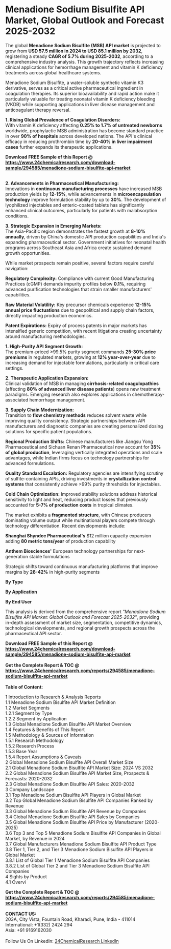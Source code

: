 <h1>Menadione Sodium Bisulfite API Market, Global Outlook and Forecast 2025-2032</h1><p>The global <strong>Menadione Sodium Bisulfite (MSB) API market</strong> is projected to grow from <strong>USD 57.5 million in 2024 to USD 85.1 million by 2032</strong>, registering a steady <strong>CAGR of 5.7% during 2025-2032</strong>, according to a comprehensive industry analysis. This growth trajectory reflects increasing clinical applications for hemorrhage management and vitamin K deficiency treatments across global healthcare systems.</p><p>Menadione Sodium Bisulfite, a water-soluble synthetic vitamin K3 derivative, serves as a critical active pharmaceutical ingredient in coagulation therapies. Its superior bioavailability and rapid action make it particularly valuable for treating neonatal vitamin K deficiency bleeding (VKDB) while supporting applications in liver disease management and anticoagulant therapy reversal.</p><p><strong>1. Rising Global Prevalence of Coagulation Disorders:</strong><br>
With vitamin K deficiency affecting <strong>0.25% to 1.7% of untreated newborns</strong> worldwide, prophylactic MSB administration has become standard practice in over <strong>90% of hospitals</strong> across developed nations. The API's clinical efficacy in reducing prothrombin time by <strong>20-40% in liver impairment cases</strong> further expands its therapeutic applications.</p><div><b>Download FREE Sample of this Report @ 
            <a href="https://www.24chemicalresearch.com/download-sample/294585/menadione-sodium-bisulfite-api-market">
            https://www.24chemicalresearch.com/download-sample/294585/menadione-sodium-bisulfite-api-market</a></b></div><br><p><strong>2. Advancements in Pharmaceutical Manufacturing:</strong><br>
Innovations in <strong>continuous manufacturing processes</strong> have increased MSB production yields by <strong>12-15%</strong>, while advancements in <strong>microencapsulation technology</strong> improve formulation stability by up to <strong>30%</strong>. The development of lyophilized injectables and enteric-coated tablets has significantly enhanced clinical outcomes, particularly for patients with malabsorption conditions.</p><p><strong>3. Strategic Expansion in Emerging Markets:</strong><br>
The Asia-Pacific region demonstrates the fastest growth at <strong>8-10% annually</strong>, driven by China's domestic API production capabilities and India's expanding pharmaceutical sector. Government initiatives for neonatal health programs across Southeast Asia and Africa create sustained demand growth opportunities.</p><p>While market prospects remain positive, several factors require careful navigation:</p><p><strong>Regulatory Complexity:</strong> Compliance with current Good Manufacturing Practices (cGMP) demands impurity profiles below <strong>0.1%</strong>, requiring advanced purification technologies that strain smaller manufacturers' capabilities.</p><p><strong>Raw Material Volatility:</strong> Key precursor chemicals experience <strong>12-15% annual price fluctuations</strong> due to geopolitical and supply chain factors, directly impacting production economics.</p><p><strong>Patent Expirations:</strong> Expiry of process patents in major markets has intensified generic competition, with recent litigations creating uncertainty around manufacturing methodologies.</p><p><strong>1. High-Purity API Segment Growth:</strong><br>
The premium-priced ≥99.5% purity segment commands <strong>25-30% price premiums</strong> in regulated markets, growing at <strong>12% year-over-year</strong> due to increasing demand for injectable formulations, particularly in critical care settings.</p><p><strong>2. Therapeutic Application Expansion:</strong><br>
Clinical validation of MSB in managing <strong>cirrhosis-related coagulopathies</strong> (affecting <strong>80% of advanced liver disease patients</strong>) opens new treatment paradigms. Emerging research also explores applications in chemotherapy-associated hemorrhage management.</p><p><strong>3. Supply Chain Modernization:</strong><br>
Transition to <strong>flow chemistry methods</strong> reduces solvent waste while improving quality consistency. Strategic partnerships between API manufacturers and diagnostic companies are creating personalized dosing solutions for specific patient populations.</p><p><strong>Regional Production Shifts:</strong> Chinese manufacturers like Jiangsu Yong Pharmaceutical and Sichuan Renan Pharmaceutical now account for <strong>35% of global production</strong>, leveraging vertically integrated operations and scale advantages, while Indian firms focus on technology partnerships for advanced formulations.</p><p><strong>Quality Standard Escalation:</strong> Regulatory agencies are intensifying scrutiny of sulfite-containing APIs, driving investments in <strong>crystallization control systems</strong> that consistently achieve &gt;99% purity thresholds for injectables.</p><p><strong>Cold Chain Optimization:</strong> Improved stability solutions address historical sensitivity to light and heat, reducing product losses that previously accounted for <strong>5-7% of production costs</strong> in tropical climates.</p><p>The market exhibits a <strong>fragmented structure</strong>, with Chinese producers dominating volume output while multinational players compete through technology differentiation. Recent developments include:</p><p><strong>Shanghai Shyndec Pharmaceutical's</strong> $12 million capacity expansion adding <strong>80 metric tons/year</strong> of production capability</p><p><strong>Anthem Biosciences'</strong> European technology partnerships for next-generation stable formulations</p><p>Strategic shifts toward continuous manufacturing platforms that improve margins by <strong>28-42%</strong> in high-purity segments</p><p><strong>By Type</strong></p><p><strong>By Application</strong></p><p><strong>By End User</strong></p><p>This analysis is derived from the comprehensive report <em>"Menadione Sodium Bisulfite API Market: Global Outlook and Forecast 2025-2032"</em>, providing in-depth assessment of market size, segmentation, competitive dynamics, technological developments, and regional growth prospects across the pharmaceutical API sector.</p><div><b>Download FREE Sample of this Report @ 
            <a href="https://www.24chemicalresearch.com/download-sample/294585/menadione-sodium-bisulfite-api-market">
            https://www.24chemicalresearch.com/download-sample/294585/menadione-sodium-bisulfite-api-market</a></b></div><br><div><b>Get the Complete Report & TOC @ 
            <a href="https://www.24chemicalresearch.com/reports/294585/menadione-sodium-bisulfite-api-market">
            https://www.24chemicalresearch.com/reports/294585/menadione-sodium-bisulfite-api-market</a></b></div><br>
            <b>Table of Content:</b><p>1 Introduction to Research & Analysis Reports<br />
 1.1 Menadione Sodium Bisulfite API Market Definition<br />
 1.2 Market Segments<br />
 1.2.1 Segment by Type<br />
 1.2.2 Segment by Application<br />
 1.3 Global Menadione Sodium Bisulfite API Market Overview<br />
 1.4 Features & Benefits of This Report<br />
 1.5 Methodology & Sources of Information<br />
 1.5.1 Research Methodology<br />
 1.5.2 Research Process<br />
 1.5.3 Base Year<br />
 1.5.4 Report Assumptions & Caveats<br />
2 Global Menadione Sodium Bisulfite API Overall Market Size<br />
 2.1 Global Menadione Sodium Bisulfite API Market Size: 2024 VS 2032<br />
 2.2 Global Menadione Sodium Bisulfite API Market Size, Prospects & Forecasts: 2020-2032<br />
 2.3 Global Menadione Sodium Bisulfite API Sales: 2020-2032<br />
3 Company Landscape<br />
 3.1 Top Menadione Sodium Bisulfite API Players in Global Market<br />
 3.2 Top Global Menadione Sodium Bisulfite API Companies Ranked by Revenue<br />
 3.3 Global Menadione Sodium Bisulfite API Revenue by Companies<br />
 3.4 Global Menadione Sodium Bisulfite API Sales by Companies<br />
 3.5 Global Menadione Sodium Bisulfite API Price by Manufacturer (2020-2025)<br />
 3.6 Top 3 and Top 5 Menadione Sodium Bisulfite API Companies in Global Market, by Revenue in 2024<br />
 3.7 Global Manufacturers Menadione Sodium Bisulfite API Product Type<br />
 3.8 Tier 1, Tier 2, and Tier 3 Menadione Sodium Bisulfite API Players in Global Market<br />
 3.8.1 List of Global Tier 1 Menadione Sodium Bisulfite API Companies<br />
 3.8.2 List of Global Tier 2 and Tier 3 Menadione Sodium Bisulfite API Companies<br />
4 Sights by Product<br />
 4.1 Overvi</p><div><b>Get the Complete Report & TOC @ 
            <a href="https://www.24chemicalresearch.com/reports/294585/menadione-sodium-bisulfite-api-market">
            https://www.24chemicalresearch.com/reports/294585/menadione-sodium-bisulfite-api-market</a></b></div><br><b>CONTACT US:</b><br>
            203A, City Vista, Fountain Road, Kharadi, Pune, India - 411014<br>
            International: +1(332) 2424 294<br>
            Asia: +91 9169162030 <br><br>
            Follow Us On LinkedIn: <a href="https://www.linkedin.com/company/24chemicalresearch/">24ChemicalResearch LinkedIn</a>